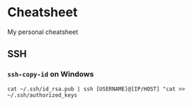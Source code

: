 # Cheatsheet
My personal cheatsheet

## SSH

### `ssh-copy-id` on Windows

`cat ~/.ssh/id_rsa.pub | ssh [USERNAME]@[IP/HOST] "cat >> ~/.ssh/authorized_keys`
